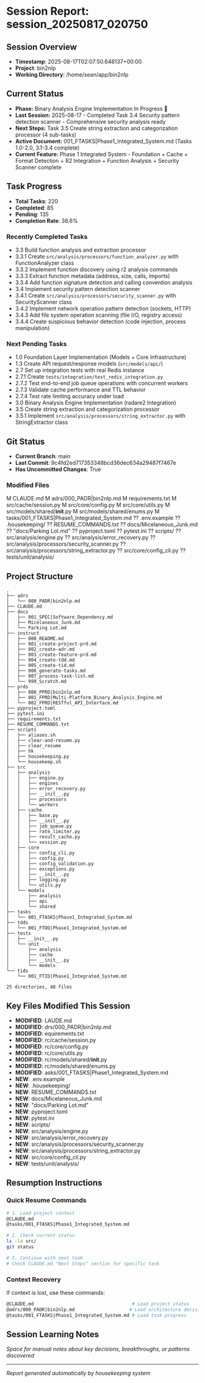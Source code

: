 # Session Report: session_20250817_020750

## Session Overview
- **Timestamp**: 2025-08-17T02:07:50.648137+00:00
- **Project**: bin2nlp
- **Working Directory**: /home/sean/app/bin2nlp

## Current Status
- **Phase:** Binary Analysis Engine Implementation In Progress 🚀  
- **Last Session:** 2025-08-17 - Completed Task 3.4 Security pattern detection scanner - Comprehensive security analysis ready
- **Next Steps:** Task 3.5 Create string extraction and categorization processor (4 sub-tasks)  
- **Active Document:** 001_FTASKS|Phase1_Integrated_System.md (Tasks 1.0-2.0, 3.1-3.4 complete)
- **Current Feature:** Phase 1 Integrated System - Foundation + Cache + Format Detection + R2 Integration + Function Analysis + Security Scanner complete


## Task Progress
- **Total Tasks**: 220
- **Completed**: 85
- **Pending**: 135
- **Completion Rate**: 38.6%

### Recently Completed Tasks
- 3.3 Build function analysis and extraction processor
- 3.3.1 Create `src/analysis/processors/function_analyzer.py` with FunctionAnalyzer class
- 3.3.2 Implement function discovery using r2 analysis commands
- 3.3.3 Extract function metadata (address, size, calls, imports)
- 3.3.4 Add function signature detection and calling convention analysis
- 3.4 Implement security pattern detection scanner
- 3.4.1 Create `src/analysis/processors/security_scanner.py` with SecurityScanner class
- 3.4.2 Implement network operation pattern detection (sockets, HTTP)
- 3.4.3 Add file system operation scanning (file I/O, registry access)
- 3.4.4 Create suspicious behavior detection (code injection, process manipulation)

### Next Pending Tasks
- 1.0 Foundation Layer Implementation (Models + Core Infrastructure)
- 1.3 Create API request/response models (`src/models/api/`)
- 2.7 Set up integration tests with real Redis instance
- 2.7.1 Create `tests/integration/test_redis_integration.py`
- 2.7.2 Test end-to-end job queue operations with concurrent workers
- 2.7.3 Validate cache performance and TTL behavior
- 2.7.4 Test rate limiting accuracy under load
- 3.0 Binary Analysis Engine Implementation (radare2 Integration)
- 3.5 Create string extraction and categorization processor
- 3.5.1 Implement `src/analysis/processors/string_extractor.py` with StringExtractor class

## Git Status
- **Current Branch**: main
- **Last Commit**: 9c4fd2ed717353348bcd36dec634a29487f7467e
- **Has Uncommitted Changes**: True

### Modified Files
M CLAUDE.md
M adrs/000_PADR|bin2nlp.md
M requirements.txt
M src/cache/session.py
M src/core/config.py
M src/core/utils.py
M src/models/shared/__init__.py
M src/models/shared/enums.py
M tasks/001_FTASKS|Phase1_Integrated_System.md
?? .env.example
?? .housekeeping/
?? RESUME_COMMANDS.txt
?? docs/Micelaneous_Junk.md
?? "docs/Parking Lot.md"
?? pyproject.toml
?? pytest.ini
?? scripts/
?? src/analysis/engine.py
?? src/analysis/error_recovery.py
?? src/analysis/processors/security_scanner.py
?? src/analysis/processors/string_extractor.py
?? src/core/config_cli.py
?? tests/unit/analysis/

## Project Structure
```
.
├── adrs
│   └── 000_PADR|bin2nlp.md
├── CLAUDE.md
├── docs
│   ├── 001_SPEC|Software_Dependency.md
│   ├── Micelaneous_Junk.md
│   └── Parking Lot.md
├── instruct
│   ├── 000_README.md
│   ├── 001_create-project-prd.md
│   ├── 002_create-adr.md
│   ├── 003_create-feature-prd.md
│   ├── 004_create-tdd.md
│   ├── 005_create-tid.md
│   ├── 006_generate-tasks.md
│   ├── 007_process-task-list.md
│   └── 999_Scratch.md
├── prds
│   ├── 000_PPRD|bin2nlp.md
│   ├── 001_FPRD|Multi-Platform_Binary_Analysis_Engine.md
│   └── 002_FPRD|RESTful_API_Interface.md
├── pyproject.toml
├── pytest.ini
├── requirements.txt
├── RESUME_COMMANDS.txt
├── scripts
│   ├── aliases.sh
│   ├── clear-and-resume.py
│   ├── clear_resume
│   ├── hk
│   ├── housekeeping.py
│   └── housekeep.sh
├── src
│   ├── analysis
│   │   ├── engine.py
│   │   ├── engines
│   │   ├── error_recovery.py
│   │   ├── __init__.py
│   │   ├── processors
│   │   └── workers
│   ├── cache
│   │   ├── base.py
│   │   ├── __init__.py
│   │   ├── job_queue.py
│   │   ├── rate_limiter.py
│   │   ├── result_cache.py
│   │   └── session.py
│   ├── core
│   │   ├── config_cli.py
│   │   ├── config.py
│   │   ├── config_validation.py
│   │   ├── exceptions.py
│   │   ├── __init__.py
│   │   ├── logging.py
│   │   └── utils.py
│   └── models
│       ├── analysis
│       ├── api
│       └── shared
├── tasks
│   └── 001_FTASKS|Phase1_Integrated_System.md
├── tdds
│   └── 001_FTDD|Phase1_Integrated_System.md
├── tests
│   ├── __init__.py
│   └── unit
│       ├── analysis
│       ├── cache
│       ├── __init__.py
│       └── models
└── tids
    └── 001_FTID|Phase1_Integrated_System.md

25 directories, 48 files

```

## Key Files Modified This Session
- **MODIFIED**: LAUDE.md
- **MODIFIED**: drs/000_PADR|bin2nlp.md
- **MODIFIED**: equirements.txt
- **MODIFIED**: rc/cache/session.py
- **MODIFIED**: rc/core/config.py
- **MODIFIED**: rc/core/utils.py
- **MODIFIED**: rc/models/shared/__init__.py
- **MODIFIED**: rc/models/shared/enums.py
- **MODIFIED**: asks/001_FTASKS|Phase1_Integrated_System.md
- **NEW**: .env.example
- **NEW**: .housekeeping/
- **NEW**: RESUME_COMMANDS.txt
- **NEW**: docs/Micelaneous_Junk.md
- **NEW**: "docs/Parking Lot.md"
- **NEW**: pyproject.toml
- **NEW**: pytest.ini
- **NEW**: scripts/
- **NEW**: src/analysis/engine.py
- **NEW**: src/analysis/error_recovery.py
- **NEW**: src/analysis/processors/security_scanner.py
- **NEW**: src/analysis/processors/string_extractor.py
- **NEW**: src/core/config_cli.py
- **NEW**: tests/unit/analysis/

## Resumption Instructions

### Quick Resume Commands
```bash
# 1. Load project context
@CLAUDE.md
@tasks/001_FTASKS|Phase1_Integrated_System.md

# 2. Check current status
ls -la src/
git status

# 3. Continue with next task
# Check CLAUDE.md "Next Steps" section for specific task
```

### Context Recovery
If context is lost, use these commands:
```bash
@CLAUDE.md                                    # Load project status
@adrs/000_PADR|bin2nlp.md                    # Load architecture decisions
@tasks/001_FTASKS|Phase1_Integrated_System.md # Load task progress
```

## Session Learning Notes
*Space for manual notes about key decisions, breakthroughs, or patterns discovered*

---
*Report generated automatically by housekeeping system*
